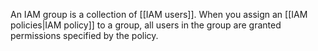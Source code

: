 An IAM group is a collection of [[IAM users]]. When you assign an [[IAM policies|IAM policy]] to a group, all users in the group are granted permissions specified by the policy.